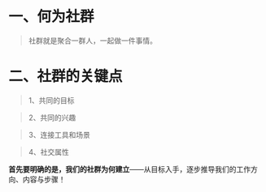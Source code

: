 # 一、何为社群
> 社群就是聚合一群人，一起做一件事情。

# 二、社群的关键点
> 1、共同的目标

> 2、共同的兴趣

> 3、连接工具和场景

> 4、社交属性

**首先要明确的是，我们的社群为何建立**——从目标入手，逐步推导我们的工作方向、内容与步骤！


